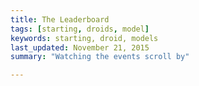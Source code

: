 ```yaml
---
title: The Leaderboard
tags: [starting, droids, model]
keywords: starting, droid, models 
last_updated: November 21, 2015
summary: "Watching the events scroll by"

---
```



<script> 
$(document).ready(function(){

});

</script>

<script> 
function calculateFocus(blockHash, droidID) {
    var focus_input = blockHash + 'FOCUS' + droidID.toString();
    var focus_hash = CryptoJS.SHA256(focus_input).toString(CryptoJS.enc.Hex);
    var first_byte = parseInt(focus_hash.substring(0, 2), 16);

    return first_byte / 255.0;
};

function calculateEnergy(blockHash, droidID) {
    var energy_input = blockHash + 'ENERGY' + droidID.toString();
    var energy_hash = CryptoJS.SHA256(energy_input).toString(CryptoJS.enc.Hex);
    var first_byte = parseInt(energy_hash.substring(0, 2), 16);

    return first_byte / 255.0;
};

function makeGradientColor(color1, color2, percent) {
    var newColor = {};

    function makeChannel(a, b) {
        return(a + Math.round((b-a)*(percent/100)));
    }

    function makeColorPiece(num) {
        num = Math.min(num, 255);   // not more than 255
        num = Math.max(num, 0);     // not less than 0
        var str = num.toString(16);
        if (str.length < 2) {
            str = "0" + str;
        }
        return(str);
    }

    newColor.r = makeChannel(color1.r, color2.r);
    newColor.g = makeChannel(color1.g, color2.g);
    newColor.b = makeChannel(color1.b, color2.b);
    newColor.cssColor = "#" + 
                        makeColorPiece(newColor.r) + 
                        makeColorPiece(newColor.g) + 
                        makeColorPiece(newColor.b);
    return(newColor);
}

$(document).ready(function(){
        var current_blockhash;
        jQuery.ajax({
        	url: "https://api.coindroids.com/currency?id=eq.1",
		    type: "GET",
		    processData: false,
		    contentType: 'application/json'
        })
        .done(function(data, textStatus, jqXHR) {
            current_blockhash = data[0].last_ingested.block_hash;
        });
	
		jQuery.ajax({
		    url: "https://api.coindroids.com/droid?is_active=is.true&order=purse_current.desc,level.asc",
		    type: "GET",
		    processData: false,
		    contentType: 'application/json',
			})
		.done(function(data, textStatus, jqXHR) {
			current_droid = '';
			for (index = data.length - 1; index >= 0; --index) { 
				if (current_droid != data[index].id) {

                    var droidID = data[index].id;
					$("#droid_list").prepend("<div id='droid_"+droidID+"'><div class='row'><div class='col-lg-2' ><b>"+data[index].name+"</b> <i>Level "+data[index].level+" </i></div><div class='col-lg-6 text-right' ></div></div></div>")

					$("#droid_"+droidID).append("<div class='row'><div class='col-lg-4'>Purse "+create_progress_bar((data[index].purse_current/10000),(data[index].purse_max/10000))+"</div><div class='col-lg-4 '>Health "+create_progress_bar(data[index].health_current,data[index].health_max)+"</div></div>");

                    var focus_name = "focusChart_" + droidID.toString();
                    var energy_name = "energyChart_" + droidID.toString();
					var qrtext = encodeURIComponent("bitcoin://" + data[index].attack_address + "?message=Attack " + data[index].name);

					$("#droid_"+droidID).append("<div class='row'><div class='col-lg-8 text-center'>"+((data[index].attack_address == null)?'Inactive':('<img src="https://chart.googleapis.com/chart?cht=qr&chl='+qrtext+'&chs=180x180&choe=UTF-8&chld=L|2" alt="">'+data[index].attack_address+'<canvas id="'+focus_name+'" width="100" height="100"></canvas>&nbsp;&nbsp;<canvas id="'+energy_name+'" width="100" height="100"></canvas></p>'))+ '</div></div>');

                    var red = {r:255, g:0, b:0};
                    var green = {r:0, g:255, b:0};

                    var focus = Math.round(calculateFocus(current_blockhash, droidID) * 100);
                    var energy = Math.round(calculateEnergy(current_blockhash, droidID) * 100);

                    var focusColor = makeGradientColor(red, green, focus);
                    var energyColor = makeGradientColor(red, green, energy);


					var focusData = [{value: 100-focus,color:"white"},{value: focus,color:focusColor.cssColor,label:"Focus"}];
					var energyData = [{value: 100-energy,color:"white"},{value: energy,color:energyColor.cssColor,label:"Energy"}];

					var doughnutOptions = {segmentShowStroke: true, segmentStrokeColor: '#000000', segmentStrokeWidth: 1, animationEasing: "easeOutBounce"};

					var focus_ctx = document.getElementById(focus_name).getContext("2d");
					var focusChart = new Chart(focus_ctx).Doughnut(focusData, doughnutOptions);

					var energy_ctx = document.getElementById(energy_name).getContext("2d");
					var energyChart = new Chart(energy_ctx).Doughnut(energyData, doughnutOptions);

					$("#droid_"+droidID).append("<div class='row'><div class='col-lg-8'><hr></div></div>");	
					
					current_droid = data[index].id;
					
				}
 
			}		 	

		    console.log("HTTP Request Succeeded: " + jqXHR.status);
		    console.log(data);
		})
		.fail(function(jqXHR, textStatus, errorThrown) {
		    console.log("HTTP Request Failed");
		})
		.always(function() {
		       $("#submit-lookup").show();
			   $("#submit-lookup-hidden").hide();
		});
		
});		


function create_progress_bar(now, max){
	
	return '<div class="progress"><div class="progress-bar" role="progressbar"  style=" color: black; width: ' + Math.round((now/max)*100) + '%;" ><span style="min-width: 100px; overflow:visible; ">' + now+'/'+max +'</span></div></div>';

}

</script>


<div class="container" id='droid_list'>

</div>



<br />

